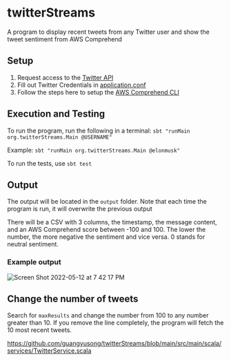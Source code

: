 # twitterStreams
A program to display recent tweets from any Twitter user and show the tweet sentiment from AWS Comprehend

## Setup
1. Request access to the [Twitter API](https://developer.twitter.com/en/docs/twitter-api/getting-started/getting-access-to-the-twitter-api)
2. Fill out Twitter Credentials in [application.conf](https://github.com/guangyusong/twitterStreams/blob/main/src/main/resources/application.conf)
3. Follow the steps here to setup the [AWS Comprehend CLI](https://docs.aws.amazon.com/comprehend/latest/dg/setting-up.html)


## Execution and Testing
To run the program, run the following in a terminal: `sbt "runMain org.twitterStreams.Main @USERNAME"`

Example: `sbt "runMain org.twitterStreams.Main @elonmusk"`

To run the tests, use `sbt test`

## Output
The output will be located in the `output` folder. Note that each time the program is run, it will overwrite the previous output

There will be a CSV with 3 columns, the timestamp, the message content, and an AWS Comprehend score between -100 and 100. The lower the number, the more negative the sentiment and vice versa. 0 stands for neutral sentiment.

### Example output

![Screen Shot 2022-05-12 at 7 42 17 PM](https://user-images.githubusercontent.com/15316444/168184605-b267c8e4-0f36-4e4a-8e92-9501e889ec88.png)

## Change the number of tweets

Search for `maxResults` and change the number from 100 to any number greater than 10. If you remove the line completely, the program will fetch the 10 most recent tweets.

https://github.com/guangyusong/twitterStreams/blob/main/src/main/scala/services/TwitterService.scala
